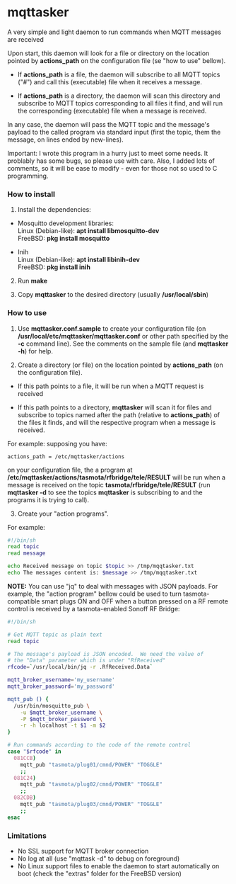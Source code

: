 # mqttasker
A very simple and light daemon to run commands when MQTT messages are received

Upon start, this daemon will look for a file or directory on the location pointed by
**actions_path** on the configuration file (se "how to use" bellow).

* If **actions_path** is a file, the daemon will subscribe to all MQTT topics ("#") and call this (executable) file when it receives a message.

* If **actions_path** is a directory, the daemon will scan this directory and subscribe to MQTT topics corresponding to all files it find, and will run the corresponding (executable) file when a message is received.

In any case, the daemon will pass the MQTT topic and the message's payload to the called program via standard input (first the topic, them the message, on lines ended by new-lines).

Important: I wrote this program in a hurry just to meet some needs.  It problably has some bugs, so please use with care.  Also, I added lots of comments, so it will be ease to modify - even for those not so used to C programming.

### How to install

1. Install the dependencies:

* Mosquitto development libraries:\
  Linux (Debian-like): **apt install libmosquitto-dev**\
  FreeBSD: **pkg install mosquitto**

* Inih\
  Linux (Debian-like): **apt install libinih-dev**\
  FreeBSD: **pkg install inih**

2. Run **make**

3. Copy **mqttasker** to the desired directory (usually **/usr/local/sbin**)


### How to use

1. Use **mqttasker.conf.sample** to create your configuration file (on **/usr/local/etc/mqttasker/mqttasker.conf** or other path specified by the **-c** command line).  See the comments on the sample file (and **mqttasker -h**) for help.

2. Create a directory (or file) on the location pointed by **actions_path** (on the configuration file).

* If this path points to a file, it will be run when a MQTT request is received

* If this path points to a directory, **mqttasker** will scan it for files and subscribe to topics named after the path (relative to **actions_path**) of the files it finds, and will the respective program when a message is received.

For example: supposing you have:

```
actions_path = /etc/mqttasker/actions
```

on your configuration file, the a program at **/etc/mqttasker/actions/tasmota/rfbridge/tele/RESULT** will be run when a message is received on the topic **tasmota/rfbridge/tele/RESULT** (run **mqttasker -d** to see the topics **mqttasker** is subscribing to and the programs it is trying to call).

3. Create your "action programs".

For example:

```sh
#!/bin/sh
read topic
read message

echo Received message on topic $topic >> /tmp/mqqtasker.txt
echo The messages content is: $message >> /tmp/mqqtasker.txt
```

**NOTE:** You can use "jq" to deal with messages with JSON payloads.  For example, the "action program" bellow could be used to turn tasmota-compatible smart plugs ON and OFF when a button pressed on a RF remote control is received by a tasmota-enabled Sonoff RF Bridge:

```sh
#!/bin/sh

# Get MQTT topic as plain text
read topic

# The message's payload is JSON encoded.  We need the value of
# the "Data" parameter which is under "RfReceived"
rfcode=`/usr/local/bin/jq -r .RfReceived.Data`

mqtt_broker_username='my_username'
mqtt_broker_password='my_password'

mqtt_pub () {
  /usr/bin/mosquitto_pub \
    -u $mqtt_broker_username \
    -P $mqtt_broker_password \
    -r -h localhost -t $1 -m $2
}

# Run commands according to the code of the remote control
case "$rfcode" in
  081CCB)
    mqtt_pub "tasmota/plug01/cmnd/POWER" "TOGGLE"
    ;;
  081C24)
    mqtt_pub "tasmota/plug02/cmnd/POWER" "TOGGLE"
    ;;
  082CDB)
    mqtt_pub "tasmota/plug03/cmnd/POWER" "TOGGLE"
    ;;
esac
```

### Limitations

* No SSL support for MQTT broker connection
* No log at all (use "mqttask -d" to debug on foreground)
* No Linux support files to enable the daemon to start automatically on boot (check the "extras" folder for the FreeBSD version)

